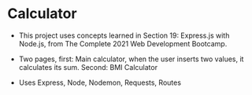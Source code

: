 # Calculator #

* This project uses concepts learned in Section 19: Express.js with Node.js, from The Complete 2021 Web Development Bootcamp.

* Two pages, first: Main calculator, when the user inserts two values, it calculates its sum. Second: BMI Calculator

* Uses Express, Node, Nodemon, Requests, Routes
